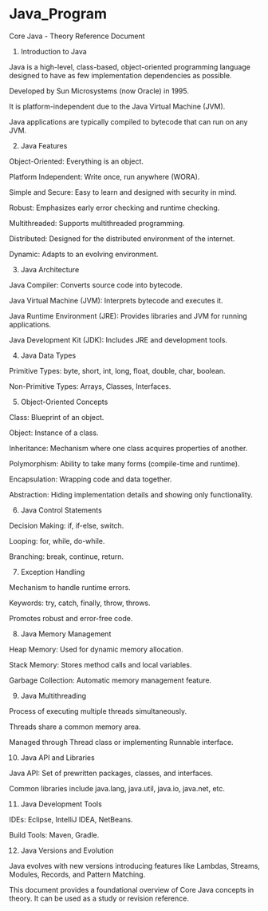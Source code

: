 # Java_Program
Core Java - Theory Reference Document

1. Introduction to Java

Java is a high-level, class-based, object-oriented programming language designed to have as few implementation dependencies as possible.

Developed by Sun Microsystems (now Oracle) in 1995.

It is platform-independent due to the Java Virtual Machine (JVM).

Java applications are typically compiled to bytecode that can run on any JVM.

2. Java Features

Object-Oriented: Everything is an object.

Platform Independent: Write once, run anywhere (WORA).

Simple and Secure: Easy to learn and designed with security in mind.

Robust: Emphasizes early error checking and runtime checking.

Multithreaded: Supports multithreaded programming.

Distributed: Designed for the distributed environment of the internet.

Dynamic: Adapts to an evolving environment.

3. Java Architecture

Java Compiler: Converts source code into bytecode.

Java Virtual Machine (JVM): Interprets bytecode and executes it.

Java Runtime Environment (JRE): Provides libraries and JVM for running applications.

Java Development Kit (JDK): Includes JRE and development tools.

4. Java Data Types

Primitive Types: byte, short, int, long, float, double, char, boolean.

Non-Primitive Types: Arrays, Classes, Interfaces.

5. Object-Oriented Concepts

Class: Blueprint of an object.

Object: Instance of a class.

Inheritance: Mechanism where one class acquires properties of another.

Polymorphism: Ability to take many forms (compile-time and runtime).

Encapsulation: Wrapping code and data together.

Abstraction: Hiding implementation details and showing only functionality.

6. Java Control Statements

Decision Making: if, if-else, switch.

Looping: for, while, do-while.

Branching: break, continue, return.

7. Exception Handling

Mechanism to handle runtime errors.

Keywords: try, catch, finally, throw, throws.

Promotes robust and error-free code.

8. Java Memory Management

Heap Memory: Used for dynamic memory allocation.

Stack Memory: Stores method calls and local variables.

Garbage Collection: Automatic memory management feature.

9. Java Multithreading

Process of executing multiple threads simultaneously.

Threads share a common memory area.

Managed through Thread class or implementing Runnable interface.

10. Java API and Libraries

Java API: Set of prewritten packages, classes, and interfaces.

Common libraries include java.lang, java.util, java.io, java.net, etc.

11. Java Development Tools

IDEs: Eclipse, IntelliJ IDEA, NetBeans.

Build Tools: Maven, Gradle.

12. Java Versions and Evolution

Java evolves with new versions introducing features like Lambdas, Streams, Modules, Records, and Pattern Matching.

This document provides a foundational overview of Core Java concepts in theory. It can be used as a study or revision reference.


